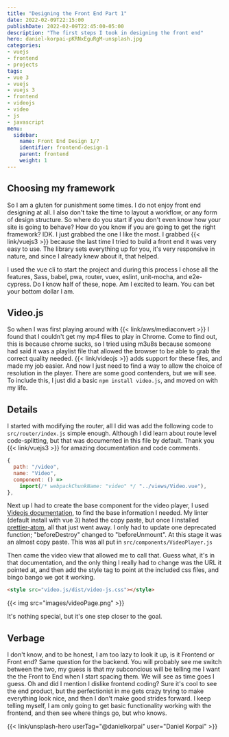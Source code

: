 ```yaml
---
title: "Designing the Front End Part 1"
date: 2022-02-09T22:15:00
publishDate: 2022-02-09T22:45:00-05:00
description: "The first steps I took in designing the front end"
hero: daniel-korpai-pKRNxEguRgM-unsplash.jpg
categories:
- vuejs
- frontend
- projects
tags:
- vue 3
- vuejs
- vuejs 3
- frontend
- videojs
- video
- js
- javascript
menu:
  sidebar:
    name: Front End Design 1/?
    identifier: frontend-design-1
    parent: frontend
    weight: 1
---
```


## Choosing my framework
So I am a gluten for punishment some times. I do not enjoy front end designing at all. I also don't take the time to layout a workflow, or any form of design structure. So where do you start if you don't even know how your site is going to behave? How do you know if you are going to get the right framework? IDK. I just grabbed the one I like the most. I grabbed {{< link/vuejs3 >}} because the last time I tried to build a front end it was very easy to use. The library sets everything up for you, it's very responsive in nature, and since I already knew about it, that helped.

I used the vue cli to start the project and during this process I chose all the features, Sass, babel, pwa, router, vuex, eslint, unit-mocha, and e2e-cypress. Do I know half of these, nope. Am I excited to learn. You can bet your bottom dollar I am.

## Video.js
So when I was first playing around with {{< link/aws/mediaconvert >}} I found that I couldn't get my mp4 files to play in Chrome. Come to find out, this is because chrome sucks, so I tried using m3u8s because someone had said it was a playlist file that allowed the browser to be able to grab the correct quality needed. {{< link/videojs >}} adds support for these files, and made my job easier. And now I just need to find a way to allow the choice of resolution in the player. There are some good contenders, but we will see. To include this, I just did a basic `npm install video.js`, and moved on with my life.

## Details
I started with modifying the router, all I did was add the following code to `src/router/index.js` simple enough. Although I did learn about route level code-splitting, but that was documented in this file by default. Thank you {{< link/vuejs3 >}} for amazing documentation and code comments.

```js
{
  path: "/video",
  name: "Video",
  component: () =>
    import(/* webpackChunkName: "video" */ "../views/Video.vue"),
},
```

Next up I had to create the base component for the video player, I used [Videojs documentation](https://docs.videojs.com/tutorial-vue.html), to find the base information I needed. My linter (default install with vue 3) hated the copy paste, but once I installed [prettier-atom](https://atom.io/packages/prettier-atom), all that just went away. I only had to update one deprecated function; "beforeDestroy" changed to "beforeUnmount". At this stage it was an almost copy paste. This was all put in `src/components/VideoPlayer.js`

Then came the video view that allowed me to call that. Guess what, it's in that documentation, and the only thing I really had to change was the URL it pointed at, and then add the style tag to point at the included css files, and bingo bango we got it working.


```html
<style src="video.js/dist/video-js.css"></style>
```

{{< img src="images/videoPage.png" >}}

It's nothing special, but it's one step closer to the goal.

## Verbage
I don't know, and to be honest, I am too lazy to look it up, is it Frontend or Front end? Same question for the backend. You will probably see me switch between the two, my guess is that my subconcious will be telling me I want the the Front to End when I start spacing them. We will see as time goes I guess. Oh and did I mention I dislike frontend coding? Sure it's cool to see the end product, but the perfectionist in me gets crazy trying to make everything look nice, and then I don't make good strides forward. I keep telling myself, I am only going to get basic functionality working with the frontend, and then see where things go, but who knows.

{{< link/unsplash-hero userTag="@danielkorpai" user="Daniel Korpai" >}}
